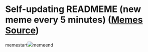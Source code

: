 # Self-updating READMEME (new meme every 5 minutes) ([Memes Source](https://bramses.notion.site/a49c1e962b7646879176ac3b327b6533?v=4d1eda54b170483cb03a40f257231764))

memestart![](https://www.notion.so/image/https%3A%2F%2Fs3-us-west-2.amazonaws.com%2Fsecure.notion-static.com%2F7ddbe7d0-d776-4ff2-80e2-2d4ca9b04916%2FAEB5BE15-310D-4C5A-BF32-1687D421275A.jpeg?table=block&id=55e03697-765d-466a-9944-37c59145b803&cache=v2)memeend

